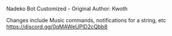 Nadeko Bot Customized - Original Author: Kwoth

Changes include Music commands, notifications for a string, etc
https://discord.gg/0qMAWeUPlD2cQbb8
